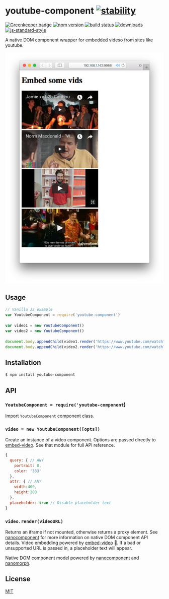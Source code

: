 # youtube-component [![stability][0]][1]

[![Greenkeeper badge](https://badges.greenkeeper.io/bcomnes/youtube-component.svg)](https://greenkeeper.io/)
[![npm version][2]][3] [![build status][4]][5]
[![downloads][8]][9] [![js-standard-style][10]][11]

A native DOM component wrapper for embedded videso from sites like youtube.

![](screenshot.png)

## Usage

```js
// Vanilla JS example
var YoutubeComponent = require('youtube-component')

var video1 = new YoutubeComponent()
var video2 = new YoutubeComponent()

document.body.appendChild(video1.render('https://www.youtube.com/watch?v=jnGtXnpZYDY&t=910s'))
document.body.appendChild(video2.render('https://www.youtube.com/watch?v=iK6t9mJCykw'))

```

## Installation
```sh
$ npm install youtube-component
```
## API
### `YoutubeComponent = require('youtube-component`)
Import `YoutubeComponent` component class.

### `video = new YoutubeComponent([opts])`
Create an instance of a video component.  Options are passed directly to [embed-video][ev].  See that module for full API reference.

```js
{
  query: { // ANY
    portrait: 0,
    color: '333'
  },
  attr: { // ANY
    width:400,
    height:200
  },
  placeholder: true // Disable placeholder text
}
```

### `video.render(videoURL)`
Returns an iframe if not mounted, otherwise returns a proxy element.  See [nanocomponent][nc] for more information on native DOM component API details.  Video embedding powered by [embed-video][ev] 👏.  If a bad or unsupported URL is passed in, a placeholder text will appear.

Native DOM component model powered by [nanocomponent][nc] and [nanomorph][nm].

## License
[MIT](https://tldrlegal.com/license/mit-license)

[0]: https://img.shields.io/badge/stability-experimental-orange.svg?style=flat-square
[1]: https://nodejs.org/api/documentation.html#documentation_stability_index
[2]: https://img.shields.io/npm/v/youtube-component.svg?style=flat-square
[3]: https://npmjs.org/package/youtube-component
[4]: https://img.shields.io/travis/bcomnes/youtube-component/master.svg?style=flat-square
[5]: https://travis-ci.org/bcomnes/youtube-component
[8]: http://img.shields.io/npm/dm/youtube-component.svg?style=flat-square
[9]: https://npmjs.org/package/youtube-component
[10]: https://img.shields.io/badge/code%20style-standard-brightgreen.svg?style=flat-square
[11]: https://github.com/feross/standard
[bel]: https://github.com/shama/bel
[yoyoify]: https://github.com/shama/yo-yoify
[md]: https://github.com/patrick-steele-idem/morphdom
[210]: https://github.com/patrick-steele-idem/morphdom/pull/81
[nm]: https://github.com/yoshuawuyts/nanomorph
[ce]: https://github.com/yoshuawuyts/cache-element
[class]: https://developer.mozilla.org/en-US/docs/Web/JavaScript/Reference/Classes
[isSameNode]: https://github.com/choojs/nanomorph#caching-dom-elements
[onload]: https://github.com/shama/on-load
[choo]: https://github.com/choojs/choo
[nca]: https://github.com/choojs/nanocomponent-adapters
[nc]: https://github.com/choojs/nanocomponent
[ev]: https://github.com/alanshaw/embed-video
